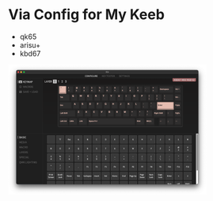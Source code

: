 # Via Config for My Keeb

- qk65
- arisu+
- kbd67

<img src="images/keymap_keyboard.png" width="400">